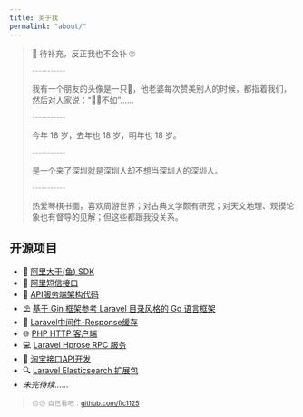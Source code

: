 ```yaml
---
title: 关于我
permalink: "about/"
---
```


> 🍭 待补充，反正我也不会补 🙄
> 
> <small style="color: #999;">-----------</small>
> 
> 我有一个朋友的头像是一只🐶，他老婆每次赞美别人的时候，都指着我们，然后对人家说：“🐷🐶不如”…… 
> 
> <small style="color: #999;">-----------</small>
> 
> 今年 18 岁，去年也 18 岁，明年也 18 岁。
> 
> <small style="color: #999;">-----------</small>
> 
> 是一个来了深圳就是深圳人却不想当深圳人的深圳人。
> 
> <small style="color: #999;">-----------</small>
> 
> 热爱琴棋书画，喜欢周游世界；对古典文学颇有研究；对天文地理、观摸论象也有督导的见解；但这些都跟我没关系。

## 开源项目

- 🐡 [阿里大于(鱼) SDK](https://github.com/flc1125/alidayu)
- 🐶 [阿里短信接口](https://github.com/flc1125/dysms)
- 🍨 [API服务端架构代码](https://github.com/flc1125/ApiServer)
- ⛱ [基于 Gin 框架参考 Laravel 目录风格的 Go 语言框架](https://github.com/flc1125/largin)
- 🔗 [Laravel中间件-Response缓存](https://github.com/flc1125/laravel-middleware-cache-response)
- 🌐 [PHP HTTP 客户端](https://github.com/flc1125/http)
- 💻 [Laravel Hprose RPC 服务](https://github.com/flc1125/laravel-hprose)
- 🛒 [淘宝接口API开发](https://github.com/flc1125/taobao-open-api)
- 🔍 [Laravel Elasticsearch 扩展包](https://github.com/flc1125/laravel-elasticsearch)
- _未完待续……_ 

> <small style="color: #999;"> 😑😑 自己看吧：[github.com/flc1125](https://github.com/flc1125) </small>